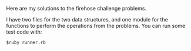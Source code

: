 Here are my solutions to the firehose challenge problems.

I have two files for the two data structures, and one
module for the functions to perform the operations from
the problems. You can run some test code with:

    $ruby runner.rb
